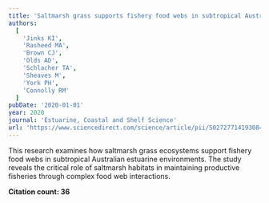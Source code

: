 ```yaml
---
title: 'Saltmarsh grass supports fishery food webs in subtropical Australian estuaries'
authors:
  [
    'Jinks KI',
    'Rasheed MA',
    'Brown CJ',
    'Olds AD',
    'Schlacher TA',
    'Sheaves M',
    'York PH',
    'Connolly RM'
  ]
pubDate: '2020-01-01'
year: 2020
journal: 'Estuarine, Coastal and Shelf Science'
url: 'https://www.sciencedirect.com/science/article/pii/S0272771419308492'
---
```


This research examines how saltmarsh grass ecosystems support fishery food webs in subtropical Australian estuarine environments. The study reveals the critical role of saltmarsh habitats in maintaining productive fisheries through complex food web interactions.

**Citation count: 36**
